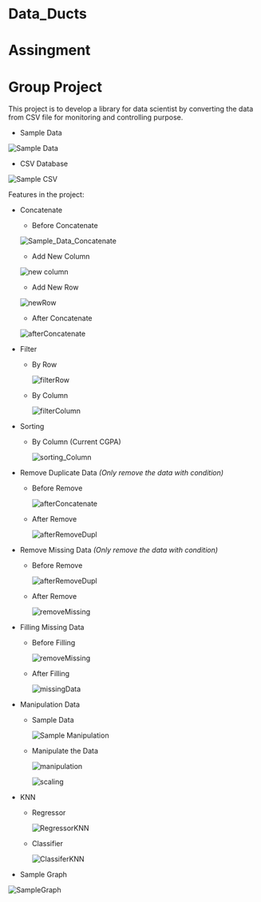 # Data_Ducts
# Assingment
# Group Project

This project is to develop a library for data scientist by converting the data from CSV file for monitoring and controlling purpose. 

* Sample Data

![Sample Data](https://user-images.githubusercontent.com/84385119/169641931-3d447572-ed14-4387-9a38-e4e64018fb5c.png)


* CSV Database

![Sample CSV](https://user-images.githubusercontent.com/84385119/169641932-c0d828c2-b90f-486b-988a-1b588e8f6a4d.png)

Features in the project:
* Concatenate
    * Before Concatenate 
    
    ![Sample_Data_Concatenate](https://user-images.githubusercontent.com/84385119/169642264-04d218e9-afda-46f6-a4fa-c97bbd80fc98.png)
    
    * Add New Column

    ![new column](https://user-images.githubusercontent.com/84385119/169642326-0693f483-fc03-425e-aebd-7493ee7b5d2e.png)
    
    * Add New Row

    ![newRow](https://user-images.githubusercontent.com/84385119/169642331-8601c23d-deb1-4e83-b1c0-767a5f413963.png)
    
    * After Concatenate

    ![afterConcatenate](https://user-images.githubusercontent.com/84385119/169642405-9f904217-0b5e-4153-992f-63af9d799bd3.png)
    
* Filter
    * By Row 

      ![filterRow](https://user-images.githubusercontent.com/84385119/169642790-6c5dbb1f-392e-4c0f-a095-388ccc1c8e78.png)
      
    * By Column

      ![filterColumn](https://user-images.githubusercontent.com/84385119/169642792-8337d3a0-15a8-4d22-bd76-e33f89336400.png)
      
* Sorting
    * By Column (Current CGPA)

      ![sorting_Column](https://user-images.githubusercontent.com/84385119/169642919-a9529bdf-09fe-4a03-b73b-c31102050cfe.png)
      
* Remove Duplicate Data _(Only remove the data with condition)_
    * Before Remove 
    
      ![afterConcatenate](https://user-images.githubusercontent.com/84385119/169642405-9f904217-0b5e-4153-992f-63af9d799bd3.png)
      
    * After Remove

      ![afterRemoveDupl](https://user-images.githubusercontent.com/84385119/169643164-48c3f51a-46ad-4cdd-a061-8f27b2681438.png)

* Remove Missing Data _(Only remove the data with condition)_
    * Before Remove 
    
      ![afterRemoveDupl](https://user-images.githubusercontent.com/84385119/169643164-48c3f51a-46ad-4cdd-a061-8f27b2681438.png)
      
    * After Remove

      ![removeMissing](https://user-images.githubusercontent.com/84385119/169643218-d3f2716d-9e23-4fc9-af51-cb2db1cbbd4a.png)
      
* Filling Missing Data
    * Before Filling

      ![removeMissing](https://user-images.githubusercontent.com/84385119/169643218-d3f2716d-9e23-4fc9-af51-cb2db1cbbd4a.png)
      
    * After Filling

      ![missingData](https://user-images.githubusercontent.com/84385119/169679430-7798c57c-dbee-4668-8403-08d546b9bccf.png)
      
* Manipulation Data
    * Sample Data

      ![Sample Manipulation](https://user-images.githubusercontent.com/84385119/169679507-60b3993c-64bd-488d-b95e-5b7fe66f59ef.png)
      
    * Manipulate the Data

      ![manipulation](https://user-images.githubusercontent.com/84385119/169679506-dc64f540-1fe7-4bf7-a5b1-3729a64938d4.png)
      
      ![scaling](https://user-images.githubusercontent.com/84385119/169679700-6bfc25b7-028f-4238-ab2e-a873ef7b9c53.png)
      
* KNN
    * Regressor

      ![RegressorKNN](https://user-images.githubusercontent.com/84385119/169679831-2d8044ee-5a61-49d4-b4d7-0c6ba6a52d09.png)
      
    * Classifier

      ![ClassiferKNN](https://user-images.githubusercontent.com/84385119/169679835-c8551033-4944-4c32-b6bc-255b54b6518d.png)
      
* Sample Graph

![SampleGraph](https://user-images.githubusercontent.com/84385119/169679947-6ef814ee-579a-4766-a24d-b9c482a28206.png)

      
